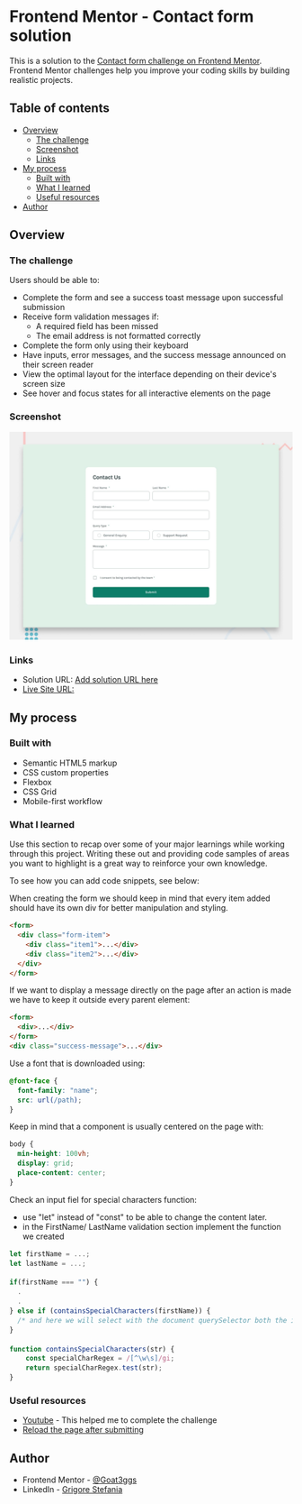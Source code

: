 # Frontend Mentor - Contact form solution

This is a solution to the [Contact form challenge on Frontend Mentor](https://www.frontendmentor.io/challenges/contact-form--G-hYlqKJj). Frontend Mentor challenges help you improve your coding skills by building realistic projects. 

## Table of contents

- [Overview](#overview)
  - [The challenge](#the-challenge)
  - [Screenshot](#screenshot)
  - [Links](#links)
- [My process](#my-process)
  - [Built with](#built-with)
  - [What I learned](#what-i-learned)
  - [Useful resources](#useful-resources)
- [Author](#author)

## Overview

### The challenge

Users should be able to:

- Complete the form and see a success toast message upon successful submission
- Receive form validation messages if:
  - A required field has been missed
  - The email address is not formatted correctly
- Complete the form only using their keyboard
- Have inputs, error messages, and the success message announced on their screen reader
- View the optimal layout for the interface depending on their device's screen size
- See hover and focus states for all interactive elements on the page

### Screenshot

![](./design/desktop-preview.jpg)

### Links

- Solution URL: [Add solution URL here](https://your-solution-url.com)
- [Live Site URL: ](https://goat3ggs.github.io/contact-form/)

## My process

### Built with

- Semantic HTML5 markup
- CSS custom properties
- Flexbox
- CSS Grid
- Mobile-first workflow

### What I learned

Use this section to recap over some of your major learnings while working through this project. Writing these out and providing code samples of areas you want to highlight is a great way to reinforce your own knowledge.

To see how you can add code snippets, see below:

When creating the form we should keep in mind that every item added should have its own div for better manipulation and styling.
```html
<form>
  <div class="form-item">
    <div class="item1">...</div> 
    <div class="item2">...</div> 
  </div>
</form>
```
If we want to display a message directly on the page after an action is made we have to keep it outside every parent element:
```html
<form>
  <div>...</div>
</form>
<div class="success-message">...</div>
```
Use a font that is downloaded using:
```css
@font-face {
  font-family: "name";
  src: url(/path);
}
```
Keep in mind that a component is usually centered on the page with:
```css
body {
  min-height: 100vh;
  display: grid;
  place-content: center;
}
```
Check an input fiel for special characters function:
  - use "let" instead of "const" to be able to change the content later.
  - in the FirstName/ LastName validation section implement the function we created
```js
let firstName = ...;
let lastName = ...;

if(firstName === "") {
  .
  .
} else if (containsSpecialCharacters(firstName)) {
  /* and here we will select with the document querySelector both the id of the first name element and the form-alert, and instead of the default text we will change it with another*/
}

function containsSpecialCharacters(str) {
    const specialCharRegex = /[^\w\s]/gi;
    return specialCharRegex.test(str);
}
```

### Useful resources

- [Youtube](https://youtu.be/B8OOjAcOVFg?si=BYWZ-BR8lxiHnIKP) - This helped me to complete the challenge
- [Reload the page after submitting](https://www.freecodecamp.org/news/javascript-refresh-page-how-to-reload-a-page-in-js/#:~:text=Another%20way%20to%20refresh%20a,page%20with%20the%20new%20content.)

## Author

- Frontend Mentor - [@Goat3ggs](https://www.frontendmentor.io/profile/Goat3ggs)
- LinkedIn - [Grigore Stefania](https://www.linkedin.com/in/grigore-stefania-029b4a261/)